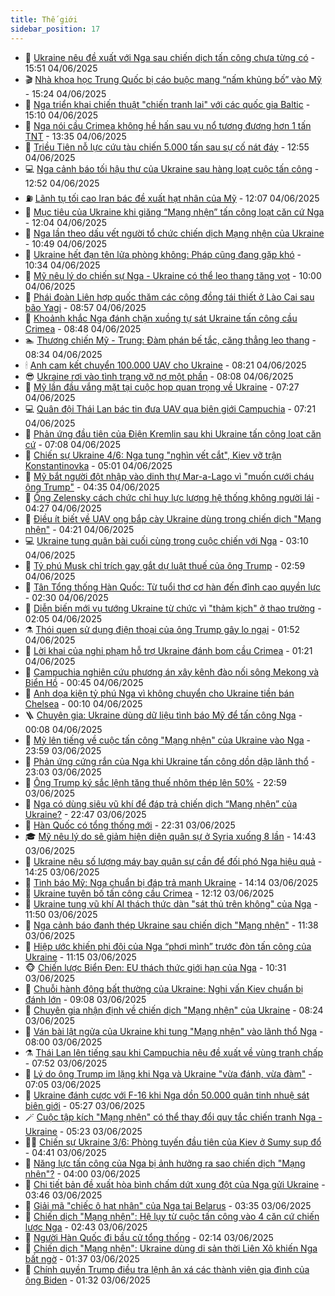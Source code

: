 ```yaml
---
title: Thế giới
sidebar_position: 17
---
```


<!-- dantri-the-gioi:START -->
- 🌋 [Ukraine nêu đề xuất với Nga sau chiến dịch tấn công chưa từng có](https://dantri.com.vn/the-gioi/ukraine-neu-de-xuat-voi-nga-sau-chien-dich-tan-cong-chua-tung-co-20250604214002135.htm) - 15:51 04/06/2025
- 🎬 [Nhà khoa học Trung Quốc bị cáo buộc mang “nấm khủng bố” vào Mỹ](https://dantri.com.vn/the-gioi/nha-khoa-hoc-trung-quoc-bi-cao-buoc-mang-nam-khung-bo-vao-my-20250604220122669.htm) - 15:24 04/06/2025
- 🧰 [Nga triển khai chiến thuật &quot;chiến tranh lai&quot; với các quốc gia Baltic](https://dantri.com.vn/the-gioi/nga-trien-khai-chien-thuat-chien-tranh-lai-voi-cac-quoc-gia-baltic-20250604221023812.htm) - 15:10 04/06/2025
- 🌋 [Nga nói cầu Crimea không hề hấn sau vụ nổ tương đương hơn 1 tấn TNT](https://dantri.com.vn/the-gioi/nga-noi-cau-crimea-khong-he-han-sau-vu-no-tuong-duong-hon-1-tan-tnt-20250604193349470.htm) - 13:35 04/06/2025
- 🗽 [Triều Tiên nỗ lực cứu tàu chiến 5.000 tấn sau sự cố nát đáy](https://dantri.com.vn/the-gioi/trieu-tien-no-luc-cuu-tau-chien-5000-tan-sau-su-co-nat-day-20250604185045846.htm) - 12:55 04/06/2025
- 💻 [Nga cảnh báo tối hậu thư của Ukraine sau hàng loạt cuộc tấn công](https://dantri.com.vn/the-gioi/nga-canh-bao-toi-hau-thu-cua-ukraine-sau-hang-loat-cuoc-tan-cong-20250604193740226.htm) - 12:52 04/06/2025
- ⛽️ [Lãnh tụ tối cao Iran bác đề xuất hạt nhân của Mỹ](https://dantri.com.vn/the-gioi/lanh-tu-toi-cao-iran-bac-de-xuat-hat-nhan-cua-my-20250604152739453.htm) - 12:07 04/06/2025
- 🤩 [Mục tiêu của Ukraine khi giăng “Mạng nhện” tấn công loạt căn cứ Nga](https://dantri.com.vn/the-gioi/muc-tieu-cua-ukraine-khi-giang-mang-nhen-tan-cong-loat-can-cu-nga-20250604180434357.htm) - 12:04 04/06/2025
- 🧐 [Nga lần theo dấu vết người tổ chức chiến dịch Mạng nhện của Ukraine](https://dantri.com.vn/the-gioi/nga-lan-theo-dau-vet-nguoi-to-chuc-chien-dich-mang-nhen-cua-ukraine-20250604172432552.htm) - 10:49 04/06/2025
- 🎊 [Ukraine hết đạn tên lửa phòng không: Pháp cũng đang gặp khó](https://dantri.com.vn/the-gioi/ukraine-het-dan-ten-lua-phong-khong-phap-cung-dang-gap-kho-20250604150015668.htm) - 10:34 04/06/2025
- 📝 [Mỹ nêu lý do chiến sự Nga - Ukraine có thể leo thang tăng vọt](https://dantri.com.vn/the-gioi/my-neu-ly-do-chien-su-nga-ukraine-co-the-leo-thang-tang-vot-20250604164744874.htm) - 10:00 04/06/2025
- 🤡 [Phái đoàn Liên hợp quốc thăm các cộng đồng tái thiết ở Lào Cai sau bão Yagi](https://dantri.com.vn/the-gioi/phai-doan-lien-hop-quoc-tham-cac-cong-dong-tai-thiet-o-lao-cai-sau-bao-yagi-20250604154341587.htm) - 08:57 04/06/2025
- 🥷 [Khoảnh khắc Nga đánh chặn xuồng tự sát Ukraine tấn công cầu Crimea](https://dantri.com.vn/the-gioi/khoanh-khac-nga-danh-chan-xuong-tu-sat-ukraine-tan-cong-cau-crimea-20250604152912472.htm) - 08:48 04/06/2025
- 🏊 [Thương chiến Mỹ - Trung: Đàm phán bế tắc, căng thẳng leo thang](https://dantri.com.vn/the-gioi/thuong-chien-my-trung-dam-phan-be-tac-cang-thang-leo-thang-20250604153413054.htm) - 08:34 04/06/2025
- 🕯 [Anh cam kết chuyển 100.000 UAV cho Ukraine](https://dantri.com.vn/the-gioi/anh-cam-ket-chuyen-100000-uav-cho-ukraine-20250604152008276.htm) - 08:21 04/06/2025
- 😎 [Ukraine rơi vào tình trạng vỡ nợ một phần](https://dantri.com.vn/the-gioi/ukraine-roi-vao-tinh-trang-vo-no-mot-phan-20250604150147777.htm) - 08:08 04/06/2025
- 🌈 [Mỹ lần đầu vắng mặt tại cuộc họp quan trọng về Ukraine](https://dantri.com.vn/the-gioi/my-lan-dau-vang-mat-tai-cuoc-hop-quan-trong-ve-ukraine-20250604141059564.htm) - 07:27 04/06/2025
- 💻 [Quân đội Thái Lan bác tin đưa UAV qua biên giới Campuchia](https://dantri.com.vn/the-gioi/quan-doi-thai-lan-bac-tin-dua-uav-qua-bien-gioi-campuchia-20250604141123633.htm) - 07:21 04/06/2025
- 🤖 [Phản ứng đầu tiên của Điện Kremlin sau khi Ukraine tấn công loạt căn cứ](https://dantri.com.vn/the-gioi/phan-ung-dau-tien-cua-dien-kremlin-sau-khi-ukraine-tan-cong-loat-can-cu-20250604140225521.htm) - 07:08 04/06/2025
- 🦏 [Chiến sự Ukraine 4/6: Nga tung &quot;nghìn vết cắt&quot;, Kiev vỡ trận Konstantinovka](https://dantri.com.vn/the-gioi/chien-su-ukraine-46-nga-tung-nghin-vet-cat-kiev-vo-tran-konstantinovka-20250604114136954.htm) - 05:01 04/06/2025
- 🌁 [Mỹ bắt người đột nhập vào dinh thự Mar-a-Lago vì &quot;muốn cưới cháu ông Trump&quot;](https://dantri.com.vn/the-gioi/my-bat-nguoi-dot-nhap-vao-dinh-thu-mar-a-lago-vi-muon-cuoi-chau-ong-trump-20250604113303156.htm) - 04:35 04/06/2025
- 🐘 [Ông Zelensky cách chức chỉ huy lực lượng hệ thống không người lái](https://dantri.com.vn/the-gioi/ong-zelensky-cach-chuc-chi-huy-luc-luong-he-thong-khong-nguoi-lai-20250604094903112.htm) - 04:27 04/06/2025
- 🥷 [Điều ít biết về UAV ong bắp cày Ukraine dùng trong chiến dịch &quot;Mạng nhện&quot;](https://dantri.com.vn/the-gioi/dieu-it-biet-ve-uav-ong-bap-cay-ukraine-dung-trong-chien-dich-mang-nhen-20250604111157692.htm) - 04:21 04/06/2025
- 💻 [Ukraine tung quân bài cuối cùng trong cuộc chiến với Nga](https://dantri.com.vn/the-gioi/ukraine-tung-quan-bai-cuoi-cung-trong-cuoc-chien-voi-nga-20250604100830249.htm) - 03:10 04/06/2025
- 🎡 [Tỷ phú Musk chỉ trích gay gắt dự luật thuế của ông Trump](https://dantri.com.vn/the-gioi/ty-phu-musk-chi-trich-gay-gat-du-luat-thue-cua-ong-trump-20250604094159495.htm) - 02:59 04/06/2025
- 🧰 [Tân Tổng thống Hàn Quốc: Từ tuổi thơ cơ hàn đến đỉnh cao quyền lực](https://dantri.com.vn/the-gioi/tan-tong-thong-han-quoc-tu-tuoi-tho-co-han-den-dinh-cao-quyen-luc-20250604092529071.htm) - 02:30 04/06/2025
- 🥸 [Diễn biến mới vụ tướng Ukraine từ chức vì &quot;thảm kịch&quot; ở thao trường](https://dantri.com.vn/the-gioi/dien-bien-moi-vu-tuong-ukraine-tu-chuc-vi-tham-kich-o-thao-truong-20250604084933518.htm) - 02:05 04/06/2025
- ⚗️ [Thói quen sử dụng điện thoại của ông Trump gây lo ngại](https://dantri.com.vn/the-gioi/thoi-quen-su-dung-dien-thoai-cua-ong-trump-gay-lo-ngai-20250604073512525.htm) - 01:52 04/06/2025
- 🌮 [Lời khai của nghi phạm hỗ trợ Ukraine đánh bom cầu Crimea](https://dantri.com.vn/the-gioi/loi-khai-cua-nghi-pham-ho-tro-ukraine-danh-bom-cau-crimea-20250604080605862.htm) - 01:21 04/06/2025
- 🎃 [Campuchia nghiên cứu phương án xây kênh đào nối sông Mekong và Biển Hồ](https://dantri.com.vn/the-gioi/campuchia-nghien-cuu-phuong-an-xay-kenh-dao-noi-song-mekong-va-bien-ho-20250604071426008.htm) - 00:45 04/06/2025
- 💫 [Anh dọa kiện tỷ phú Nga vì không chuyển cho Ukraine tiền bán Chelsea](https://dantri.com.vn/the-gioi/anh-doa-kien-ty-phu-nga-vi-khong-chuyen-cho-ukraine-tien-ban-chelsea-20250604065751434.htm) - 00:10 04/06/2025
- 🪜 [Chuyên gia: Ukraine dùng dữ liệu tình báo Mỹ để tấn công Nga](https://dantri.com.vn/the-gioi/chuyen-gia-ukraine-dung-du-lieu-tinh-bao-my-de-tan-cong-nga-20250604063853571.htm) - 00:08 04/06/2025
- 🌋 [Mỹ lên tiếng về cuộc tấn công &quot;Mạng nhện&quot; của Ukraine vào Nga](https://dantri.com.vn/the-gioi/my-len-tieng-ve-cuoc-tan-cong-mang-nhen-cua-ukraine-vao-nga-20250604061358115.htm) - 23:59 03/06/2025
- 🦏 [Phản ứng cứng rắn của Nga khi Ukraine tấn công dồn dập lãnh thổ](https://dantri.com.vn/the-gioi/phan-ung-cung-ran-cua-nga-khi-ukraine-tan-cong-don-dap-lanh-tho-20250604055542135.htm) - 23:03 03/06/2025
- 👀 [Ông Trump ký sắc lệnh tăng thuế nhôm thép lên 50%](https://dantri.com.vn/the-gioi/ong-trump-ky-sac-lenh-tang-thue-nhom-thep-len-50-20250604054930161.htm) - 22:59 03/06/2025
- 🧰 [Nga có dùng siêu vũ khí để đáp trả chiến dịch “Mạng nhện” của Ukraine?](https://dantri.com.vn/the-gioi/nga-co-dung-sieu-vu-khi-de-dap-tra-chien-dich-mang-nhen-cua-ukraine-20250603094240794.htm) - 22:47 03/06/2025
- 🚀 [Hàn Quốc có tổng thống mới](https://dantri.com.vn/the-gioi/han-quoc-co-tong-thong-moi-20250604052459747.htm) - 22:31 03/06/2025
- 🎓 [Mỹ nêu lý do sẽ giảm hiện diện quân sự ở Syria xuống 8 lần](https://dantri.com.vn/the-gioi/my-neu-ly-do-se-giam-hien-dien-quan-su-o-syria-xuong-8-lan-20250603213848769.htm) - 14:43 03/06/2025
- 🥸 [Ukraine nêu số lượng máy bay quân sự cần để đối phó Nga hiệu quả](https://dantri.com.vn/the-gioi/ukraine-neu-so-luong-may-bay-quan-su-can-de-doi-pho-nga-hieu-qua-20250603211840474.htm) - 14:25 03/06/2025
- 🦅 [Tình báo Mỹ: Nga chuẩn bị đáp trả mạnh Ukraine](https://dantri.com.vn/the-gioi/tinh-bao-my-nga-chuan-bi-dap-tra-manh-ukraine-20250603210605211.htm) - 14:14 03/06/2025
- 🤭 [Ukraine tuyên bố tấn công cầu Crimea](https://dantri.com.vn/the-gioi/ukraine-tuyen-bo-tan-cong-cau-crimea-20250603191201496.htm) - 12:12 03/06/2025
- 🤖 [Ukraine tung vũ khí AI thách thức dàn &quot;sát thủ trên không&quot; của Nga](https://dantri.com.vn/the-gioi/ukraine-tung-vu-khi-ai-thach-thuc-dan-sat-thu-tren-khong-cua-nga-20250603180021231.htm) - 11:50 03/06/2025
- 🐲 [Nga cảnh báo đanh thép Ukraine sau chiến dịch &quot;Mạng nhện&quot;](https://dantri.com.vn/the-gioi/nga-canh-bao-danh-thep-ukraine-sau-chien-dich-mang-nhen-20250603171152558.htm) - 11:38 03/06/2025
- 🫣 [Hiệp ước khiến phi đội của Nga “phơi mình” trước đòn tấn công của Ukraine](https://dantri.com.vn/the-gioi/hiep-uoc-khien-phi-doi-cua-nga-phoi-minh-truoc-don-tan-cong-cua-ukraine-20250603180045203.htm) - 11:15 03/06/2025
- 🐵 [Chiến lược Biển Đen: EU thách thức giới hạn của Nga](https://dantri.com.vn/the-gioi/chien-luoc-bien-den-eu-thach-thuc-gioi-han-cua-nga-20250603115249313.htm) - 10:31 03/06/2025
- 🫶 [Chuỗi hành động bất thường của Ukraine: Nghi vấn Kiev chuẩn bị đánh lớn](https://dantri.com.vn/the-gioi/chuoi-hanh-dong-bat-thuong-cua-ukraine-nghi-van-kiev-chuan-bi-danh-lon-20250603143102569.htm) - 09:08 03/06/2025
- 💃 [Chuyên gia nhận định về chiến dịch &quot;Mạng nhện&quot; của Ukraine](https://dantri.com.vn/the-gioi/chuyen-gia-nhan-dinh-ve-chien-dich-mang-nhen-cua-ukraine-20250603144337270.htm) - 08:24 03/06/2025
- 💫 [Ván bài lật ngửa của Ukraine khi tung &quot;Mạng nhện&quot; vào lãnh thổ Nga](https://dantri.com.vn/the-gioi/van-bai-lat-ngua-cua-ukraine-khi-tung-mang-nhen-vao-lanh-tho-nga-20250603142205969.htm) - 08:00 03/06/2025
- ⚗️ [Thái Lan lên tiếng sau khi Campuchia nêu đề xuất về vùng tranh chấp](https://dantri.com.vn/the-gioi/thai-lan-len-tieng-sau-khi-campuchia-neu-de-xuat-ve-vung-tranh-chap-20250603141912151.htm) - 07:52 03/06/2025
- 🥷 [Lý do ông Trump im lặng khi Nga và Ukraine &quot;vừa đánh, vừa đàm&quot;](https://dantri.com.vn/the-gioi/ly-do-ong-trump-im-lang-khi-nga-va-ukraine-vua-danh-vua-dam-20250603135318784.htm) - 07:05 03/06/2025
- 🥸 [Ukraine đánh cược với F-16 khi Nga dồn 50.000 quân tinh nhuệ sát biên giới](https://dantri.com.vn/the-gioi/ukraine-danh-cuoc-voi-f-16-khi-nga-don-50000-quan-tinh-nhue-sat-bien-gioi-20250603120136092.htm) - 05:27 03/06/2025
- 🪄 [Cuộc tập kích &quot;Mạng nhện&quot; có thể thay đổi quy tắc chiến tranh Nga - Ukraine](https://dantri.com.vn/the-gioi/cuoc-tap-kich-mang-nhen-co-the-thay-doi-quy-tac-chien-tranh-nga-ukraine-20250603111235317.htm) - 05:23 03/06/2025
- 🧑‍💻 [Chiến sự Ukraine 3/6: Phòng tuyến đầu tiên của Kiev ở Sumy sụp đổ](https://dantri.com.vn/the-gioi/chien-su-ukraine-36-phong-tuyen-dau-tien-cua-kiev-o-sumy-sup-do-20250603113250591.htm) - 04:41 03/06/2025
- 🤭 [Năng lực tấn công của Nga bị ảnh hưởng ra sao chiến dịch &quot;Mạng nhện&quot;?](https://dantri.com.vn/the-gioi/nang-luc-tan-cong-cua-nga-bi-anh-huong-ra-sao-chien-dich-mang-nhen-20250603104952243.htm) - 04:00 03/06/2025
- 🗽 [Chi tiết bản đề xuất hòa bình chấm dứt xung đột của Nga gửi Ukraine](https://dantri.com.vn/the-gioi/chi-tiet-ban-de-xuat-hoa-binh-cham-dut-xung-dot-cua-nga-gui-ukraine-20250603104355551.htm) - 03:46 03/06/2025
- 🤖 [Giải mã &quot;chiếc ô hạt nhân&quot; của Nga tại Belarus](https://dantri.com.vn/the-gioi/giai-ma-chiec-o-hat-nhan-cua-nga-tai-belarus-20250602203908284.htm) - 03:35 03/06/2025
- 🌈 [Chiến dịch &quot;Mạng nhện&quot;: Hệ lụy từ cuộc tấn công vào 4 căn cứ chiến lược Nga](https://dantri.com.vn/the-gioi/chien-dich-mang-nhen-he-luy-tu-cuoc-tan-cong-vao-4-can-cu-chien-luoc-nga-20250602145507686.htm) - 02:43 03/06/2025
- 🤩 [Người Hàn Quốc đi bầu cử tổng thống](https://dantri.com.vn/the-gioi/nguoi-han-quoc-di-bau-cu-tong-thong-20250603091410772.htm) - 02:14 03/06/2025
- 🤗 [Chiến dịch &quot;Mạng nhện&quot;: Ukraine dùng di sản thời Liên Xô khiến Nga bất ngờ](https://dantri.com.vn/the-gioi/chien-dich-mang-nhen-ukraine-dung-di-san-thoi-lien-xo-khien-nga-bat-ngo-20250603082416262.htm) - 01:37 03/06/2025
- 🙉 [Chính quyền Trump điều tra lệnh ân xá các thành viên gia đình của ông Biden](https://dantri.com.vn/the-gioi/chinh-quyen-trump-dieu-tra-lenh-an-xa-cac-thanh-vien-gia-dinh-cua-ong-biden-20250603080535172.htm) - 01:32 03/06/2025<!-- dantri-the-gioi:END -->
